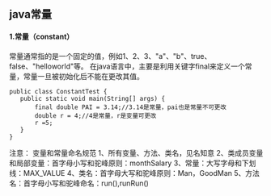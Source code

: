 ## java常量  
#### 1.常量（constant）
常量通常指的是一个固定的值，例如1、2、3、"a"、"b"、true、false、"helloworld"等。
在java语言中，主要是利用关键字final来定义一个常量，常量一旦被初始化后不能在更改其值。
 ``` 
 public class ConstantTest {
    public static void main(String[] args) {
        final double PAI = 3.14;//3.14是常量，pai也是常量不可更改
        double r = 4;//4是常量，r是变量可更改 
        r =5;
    }
}
 ``` 
 注意：
 变量和常量命名规范
 1、所有变量、方法、类名，见名知意
 2、类成员变量和局部变量：首字母小写和驼峰原则：monthSalary
 3、常量：大写字母和下划线：MAX_VALUE
 4、类名：首字母大写和驼峰原则：Man，GoodMan
 5、方法名：首字母小写和驼峰命名：run(),runRun()
 ## []()
